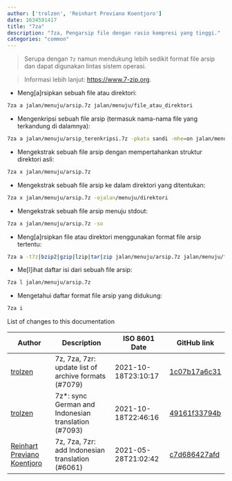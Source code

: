 ```yaml
---
author: ['trolzen', 'Reinhart Previano Koentjoro']
date: 1634591417
title: "7za"
description: "7za, Pengarsip file dengan rasio kompresi yang tinggi."
categories: "common"
---
```

> Serupa dengan `7z` namun mendukung lebih sedikit format file arsip dan dapat digunakan lintas sistem operasi.

> Informasi lebih lanjut: <https://www.7-zip.org>.

- Meng[a]rsipkan sebuah file atau direktori:

```bash
7za a jalan/menuju/arsip.7z jalan/menuju/file_atau_direktori
```

- Mengenkripsi sebuah file arsip (termasuk nama-nama file yang terkandung di dalamnya):

```bash
7za a jalan/menuju/arsip_terenkripsi.7z -pkata sandi -mhe=on jalan/menuju/arsip.7z
```

- Mengekstrak sebuah file arsip dengan mempertahankan struktur direktori asli:

```bash
7za x jalan/menuju/arsip.7z
```

- Mengekstrak sebuah file arsip ke dalam direktori yang ditentukan:

```bash
7za x jalan/menuju/arsip.7z -ojalan/menuju/direktori
```

- Mengekstrak sebuah file arsip menuju stdout:

```bash
7za x jalan/menuju/arsip.7z -so
```

- Meng[a]rsipkan file atau direktori menggunakan format file arsip tertentu:

```bash
7za a -t7z|bzip2|gzip|lzip|tar|zip jalan/menuju/arsip.7z jalan/menuju/file_atau_direktori
```

- Me[l]ihat daftar isi dari sebuah file arsip:

```bash
7za l jalan/menuju/arsip.7z
```

- Mengetahui daftar format file arsip yang didukung:

```bash
7za i
```
List of changes to this documentation


Author | Description | ISO 8601 Date | GitHub link
------|-----|-----|-----
[trolzen](mailto:trolzen@gmail.com) | 7z, 7za, 7zr: update list of archive formats (#7079) | 2021-10-18T23:10:17 | [1c07b17a6c31](https://github.com/tldr-pages/tldr/commit/1c07b17a6c319eb4d72fd840ee479565893bc3f1)
[trolzen](mailto:trolzen@gmail.com) | 7z*: sync German and Indonesian translation (#7093) | 2021-10-18T22:46:16 | [49161f33794b](https://github.com/tldr-pages/tldr/commit/49161f33794b7359ec6d28bd8773248f81854fd0)
[Reinhart Previano Koentjoro](mailto:reinhart_previano@yahoo.com) | 7z, 7za, 7zr: add Indonesian translation (#6061) | 2021-05-28T21:02:42 | [c7d686427afd](https://github.com/tldr-pages/tldr/commit/c7d686427afdc48390d5e7f7b8de4f2a0a001e20)

